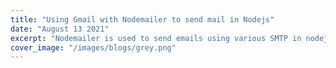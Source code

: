 ```yaml
---
title: "Using Gmail with Nodemailer to send mail in Nodejs"
date: "August 13 2021"
excerpt: "Nodemailer is used to send emails using various SMTP in nodejs."
cover_image: "/images/blogs/grey.png"
---
```

